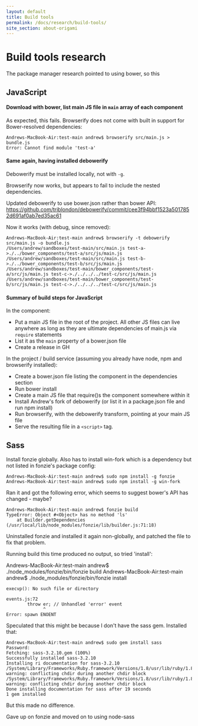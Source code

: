 ```yaml
---
layout: default
title: Build tools
permalink: /docs/research/build-tools/
site_section: about-origami
---
```


# Build tools research

The package manager research pointed to using bower, so this

## JavaScript

#### Download with bower, list main JS file in `main` array of each component

As expected, this fails.  Browserify does not come with built in support for Bower-resolved dependencies:

	Andrews-MacBook-Air:test-main andrew$ browserify src/main.js > bundle.js
	Error: Cannot find module 'test-a'

#### Same again, having installed debowerify

Debowerify must be installed locally, not with `-g`.

Browserify now works, but appears to fail to include the nested dependencies.

Updated debowerify to use bower.json rather than bower API:
https://github.com/triblondon/debowerify/commit/cee3f94bbf1523a5017852d691af0ab7ed35ac61

Now it works (with debug, since removed):

	Andrews-MacBook-Air:test-main andrew$ browserify -t debowerify src/main.js -o bundle.js
	/Users/andrew/sandboxes/test-main/src/main.js test-a->./../bower_components/test-a/src/js/main.js
	/Users/andrew/sandboxes/test-main/src/main.js test-b->./../bower_components/test-b/src/js/main.js
	/Users/andrew/sandboxes/test-main/bower_components/test-a/src/js/main.js test-c->./../../../test-c/src/js/main.js
	/Users/andrew/sandboxes/test-main/bower_components/test-b/src/js/main.js test-c->./../../../test-c/src/js/main.js

#### Summary of build steps for JavaScript

In the component:

* Put a main JS file in the root of the project.  All other JS files can live anywhere as long as they are ultimate dependencies of main.js via `require` statements
* List it as the `main` property of a bower.json file
* Create a release in GH

In the project / build service (assuming you already have node, npm and browserify installed):

* Create a bower.json file listing the component in the dependencies section
* Run bower install
* Create a main JS file that require()s the component somewhere within it
* Install Andrew's fork of debowerify (or list it in a package.json file and run npm install)
* Run browserify, with the debowerify transform, pointing at your main JS file
* Serve the resulting file in a `<script>` tag.

## Sass

Install fonzie globally.  Also has to install win-fork which is a dependency but not listed in fonzie's package config:

	Andrews-MacBook-Air:test-main andrew$ sudo npm install -g fonzie
	Andrews-MacBook-Air:test-main andrew$ sudo npm install -g win-fork

Ran it and got the following error, which seems to suggest bower's API has changed - maybe?

	Andrews-MacBook-Air:test-main andrew$ fonzie build
	TypeError: Object #<Object> has no method 'ls'
	    at Builder.getDependencies (/usr/local/lib/node_modules/fonzie/lib/builder.js:71:18)

Uninstalled fonzie and installed it again non-globally, and patched the file to fix that problem.

Running build this time produced no output, so tried 'install':

Andrews-MacBook-Air:test-main andrew$ ./node_modules/fonzie/bin/fonzie build
Andrews-MacBook-Air:test-main andrew$ ./node_modules/fonzie/bin/fonzie install

	execvp(): No such file or directory

	events.js:72
	        throw er; // Unhandled 'error' event
	              ^
	Error: spawn ENOENT

Speculated that this might be because I don't have the sass gem.  Installed that:

	Andrews-MacBook-Air:test-main andrew$ sudo gem install sass
	Password:
	Fetching: sass-3.2.10.gem (100%)
	Successfully installed sass-3.2.10
	Installing ri documentation for sass-3.2.10
	/System/Library/Frameworks/Ruby.framework/Versions/1.8/usr/lib/ruby/1.8/rdoc/rdoc.rb:280: warning: conflicting chdir during another chdir block
	/System/Library/Frameworks/Ruby.framework/Versions/1.8/usr/lib/ruby/1.8/rdoc/rdoc.rb:287: warning: conflicting chdir during another chdir block
	Done installing documentation for sass after 19 seconds
	1 gem installed

But this made no difference.

Gave up on fonzie and moved on to using node-sass

